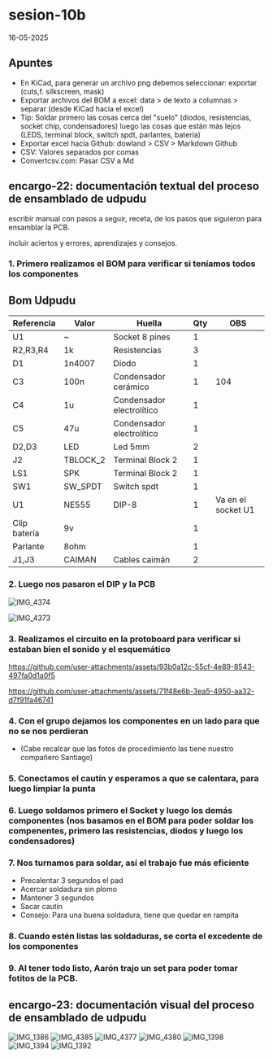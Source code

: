 # sesion-10b

16-05-2025

## Apuntes

* En KiCad, para generar un archivo png debemos seleccionar: exportar (cuts,f. silkscreen, mask)
* Exportar archivos del BOM a excel: data > de texto a columnas > separar (desde KiCad hacia el excel)
* Tip: Soldar primero las cosas cerca del "suelo" (diodos, resistencias, socket chip, condensadores) luego las cosas que están más lejos (LEDS, terminal block, switch spdt, parlantes, batería)
* Exportar excel hacia Github: dowland > CSV > Markdown Github
* CSV: Valores separados por comas
* Convertcsv.com: Pasar CSV a Md

## encargo-22: documentación textual del proceso de ensamblado de udpudu

escribir manual con pasos a seguir, receta, de los pasos que siguieron para ensamblar la PCB.

incluir aciertos y errores, aprendizajes y consejos.

### 1. Primero realizamos el BOM para verificar si teníamos todos los componentes

## Bom Udpudu
|Referencia  |Valor   |Huella                   |Qty|OBS               |
|------------|--------|-------------------------|---|------------------|
|U1          |~       |Socket 8 pines           |1  |                  |
|R2,R3,R4    |1k      |Resistencias             |3  |                  |
|D1          |1n4007  |Diodo                    |1  |                  |
|C3          |100n    |Condensador cerámico     |1  |104               |
|C4          |1u      |Condensador electrolítico|1  |                  |
|C5          |47u     |Condensador electrolítico|1  |                  |
|D2,D3       |LED     |Led 5mm                  |2  |                  |
|J2          |TBLOCK_2|Terminal Block 2         |1  |                  |
|LS1         |SPK     |Terminal Block 2         |1  |                  |
|SW1         |SW_SPDT |Switch spdt              |1  |                  |
|U1          |NE555   |DIP-8                    |1  |Va en el socket U1|
|Clip batería|9v      |                         |1  |                  |
|Parlante    |8ohm    |                         |1  |                  |
|J1,J3       |CAIMAN  |Cables caimán            |2  |                  |

### 2. Luego nos pasaron el DIP y la PCB

![IMG_4374](https://github.com/user-attachments/assets/139df39b-3086-4417-8a99-40a18e6e7cd9)

![IMG_4373](https://github.com/user-attachments/assets/f88e44da-720e-49e3-be26-bf4503dd3630)

### 3. Realizamos el circuito en la protoboard para verificar si estaban bien el sonido y el esquemático

https://github.com/user-attachments/assets/93b0a12c-55cf-4e89-8543-497fa0d1a0f5

https://github.com/user-attachments/assets/71f48e6b-3ea5-4950-aa32-d7f91fa46741

### 4. Con el grupo dejamos los componentes en un lado para que no se nos perdieran 

* (Cabe recalcar que las fotos de procedimiento las tiene nuestro compañero Santiago)
  
### 5. Conectamos el cautín y esperamos a que se calentara, para luego limpiar la punta

### 6. Luego soldamos primero el Socket y luego los demás componentes (nos basamos en el BOM para poder soldar los compenentes, primero las resistencias, diodos y luego los condensadores)

### 7. Nos turnamos para soldar, así el trabajo fue más eficiente

* Precalentar 3 segundos el pad
* Acercar soldadura sin plomo
* Mantener 3 segundos
* Sacar cautín
* Consejo: Para una buena soldadura, tiene que quedar en rampita

### 8. Cuando estén listas las soldaduras, se corta el excedente de los componentes

### 9. Al tener todo listo, Aarón trajo un set para poder tomar fotitos de la PCB.

## encargo-23: documentación visual del proceso de ensamblado de udpudu

![IMG_1386](https://github.com/user-attachments/assets/46a19571-43bd-4125-be2d-b610a28dc91a)
![IMG_4385](https://github.com/user-attachments/assets/4589aeea-1c0e-4fa6-8f57-1708233bbe88)
![IMG_4377](https://github.com/user-attachments/assets/54e58041-6f3d-4c4b-afdc-a106423ffe39)
![IMG_4380](https://github.com/user-attachments/assets/201789ff-78bf-433e-882b-682f782d0e02)
![IMG_1398](https://github.com/user-attachments/assets/4c012d51-370a-477e-9633-a5cdc647e12f)
![IMG_1394](https://github.com/user-attachments/assets/809d2671-afc3-4ae2-b9c0-e8e1b068dcc3)
![IMG_1392](https://github.com/user-attachments/assets/f2d70614-051a-4a7e-a27b-3f37ed9be7bd)
